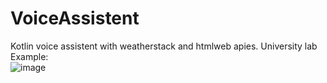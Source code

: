 # VoiceAssistent  
Kotlin voice assistent with weatherstack and htmlweb apies. University lab  
Example:  
![image](https://user-images.githubusercontent.com/62253377/142740609-c009c0df-1f62-4e0a-8551-72f1173917b7.png)
